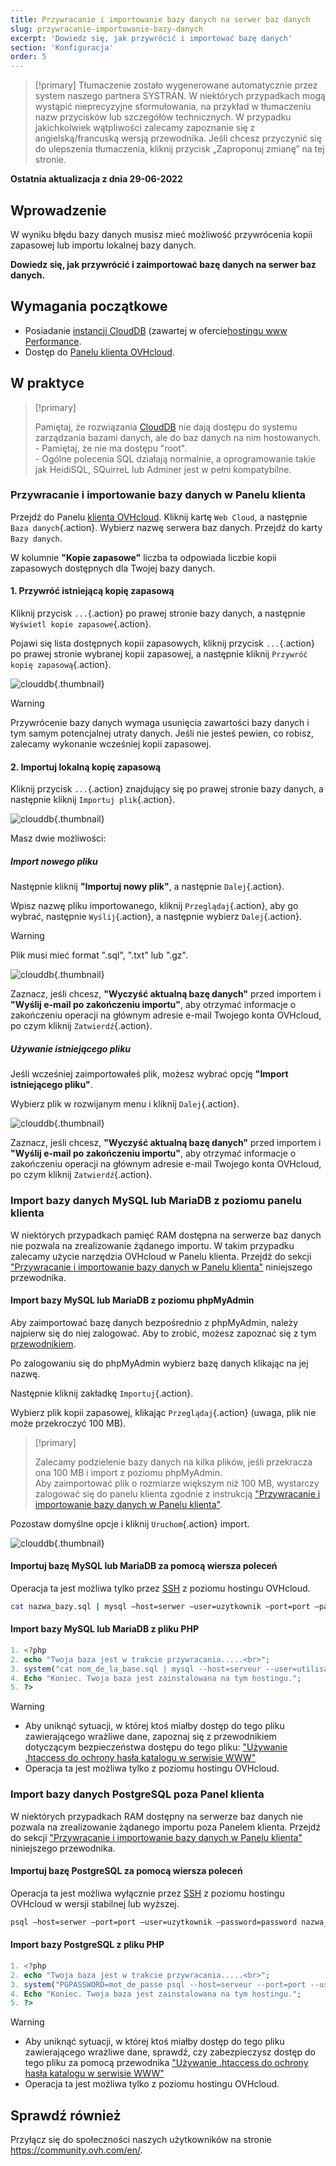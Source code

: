 ```yaml
---
title: Przywracanie i importowanie bazy danych na serwer baz danych
slug: przywracanie-importowanie-bazy-danych
excerpt: 'Dowiedz się, jak przywrócić i importować bazę danych'
section: 'Konfiguracja'
order: 5
---
```


> [!primary]
> Tłumaczenie zostało wygenerowane automatycznie przez system naszego partnera SYSTRAN. W niektórych przypadkach mogą wystąpić nieprecyzyjne sformułowania, na przykład w tłumaczeniu nazw przycisków lub szczegółów technicznych. W przypadku jakichkolwiek wątpliwości zalecamy zapoznanie się z angielską/francuską wersją przewodnika. Jeśli chcesz przyczynić się do ulepszenia tłumaczenia, kliknij przycisk „Zaproponuj zmianę” na tej stronie.
> 

**Ostatnia aktualizacja z dnia 29-06-2022**

## Wprowadzenie

W wyniku błędu bazy danych musisz mieć możliwość przywrócenia kopii zapasowej lub importu lokalnej bazy danych. 

**Dowiedz się, jak przywrócić i zaimportować bazę danych na serwer baz danych.**

## Wymagania początkowe

- Posiadanie [instancji CloudDB](https://www.ovh.com/pl/cloud/cloud-databases/) (zawartej w ofercie[hostingu www Performance](https://www.ovhcloud.com/pl/web-hosting/).
- Dostęp do [Panelu klienta OVHcloud](https://www.ovh.com/auth/?action=gotomanager&from=https://www.ovh.pl/&ovhSubsidiary=pl).

## W praktyce

> [!primary]
>
> Pamiętaj, że rozwiązania [CloudDB](https://www.ovh.pl/cloud/cloud-databases/) nie dają dostępu do systemu zarządzania bazami danych, ale do baz danych na nim hostowanych.
> <br> - Pamiętaj, że nie ma dostępu "root".
> <br> - Ogólne polecenia SQL działają normalnie, a oprogramowanie takie jak HeidiSQL, SQuirreL lub Adminer jest w pełni kompatybilne.
>

### Przywracanie i importowanie bazy danych w Panelu klienta

Przejdź do Panelu [klienta OVHcloud](https://www.ovh.com/auth/?action=gotomanager&from=https://www.ovh.pl/&ovhSubsidiary=pl). Kliknij kartę `Web Cloud`, a następnie `Baza danych`{.action}. Wybierz nazwę serwera baz danych. Przejdź do karty `Bazy danych`.

W kolumnie **"Kopie zapasowe"** liczba ta odpowiada liczbie kopii zapasowych dostępnych dla Twojej bazy danych.

#### 1\. Przywróć istniejącą kopię zapasową

Kliknij przycisk `...`{.action} po prawej stronie bazy danych, a następnie `Wyświetl kopie zapasowe`{.action}.

Pojawi się lista dostępnych kopii zapasowych, kliknij przycisk `...`{.action} po prawej stronie wybranej kopii zapasowej, a następnie kliknij `Przywróć kopię zapasową`{.action}.

![clouddb](images/private-sql-restore01.png){.thumbnail}

> [!warning]
>
> Przywrócenie bazy danych wymaga usunięcia zawartości bazy danych i tym samym potencjalnej utraty danych. Jeśli nie jesteś pewien, co robisz, zalecamy wykonanie wcześniej kopii zapasowej.
> 

#### 2\. Importuj lokalną kopię zapasową

Kliknij przycisk `...`{.action} znajdujący się po prawej stronie bazy danych, a następnie kliknij `Importuj plik`{.action}.

![clouddb](images/private-sql-import01.png){.thumbnail}

Masz dwie możliwości:

##### Import nowego pliku

Następnie kliknij **"Importuj nowy plik"**, a następnie `Dalej`{.action}.

Wpisz nazwę pliku importowanego, kliknij `Przeglądaj`{.action}, aby go wybrać, następnie `Wyślij`{.action}, a następnie wybierz `Dalej`{.action}.

> [!warning]
>
> Plik musi mieć format ".sql", ".txt" lub ".gz".
> 

![clouddb](images/private-sql-import02.png){.thumbnail}

Zaznacz, jeśli chcesz, **"Wyczyść aktualną bazę danych"** przed importem i **"Wyślij e-mail po zakończeniu importu"**, aby otrzymać informacje o zakończeniu operacji na głównym adresie e-mail Twojego konta OVHcloud, po czym kliknij `Zatwierdź`{.action}.

##### Używanie istniejącego pliku

Jeśli wcześniej zaimportowałeś plik, możesz wybrać opcję **"Import istniejącego pliku"**.

Wybierz plik w rozwijanym menu i kliknij `Dalej`{.action}.

![clouddb](images/private-sql-import03.png){.thumbnail}

Zaznacz, jeśli chcesz, **"Wyczyść aktualną bazę danych"** przed importem i **"Wyślij e-mail po zakończeniu importu"**, aby otrzymać informacje o zakończeniu operacji na głównym adresie e-mail Twojego konta OVHcloud, po czym kliknij `Zatwierdź`{.action}.

### Import bazy danych MySQL lub MariaDB z poziomu panelu klienta

W niektórych przypadkach pamięć RAM dostępna na serwerze baz danych nie pozwala na zrealizowanie żądanego importu. W takim przypadku zalecamy użycie narzędzia OVHcloud w Panelu klienta. Przejdź do sekcji ["Przywracanie i importowanie bazy danych w Panelu klienta"](./#przywracanie-i-importowanie-bazy-danych-w-panelu-klienta) niniejszego przewodnika.


#### Import bazy MySQL lub MariaDB z poziomu phpMyAdmin

Aby zaimportować bazę danych bezpośrednio z phpMyAdmin, należy najpierw się do niej zalogować. Aby to zrobić, możesz zapoznać się z tym [przewodnikiem](https://docs.ovh.com/pl/clouddb/polaczenie-bazy-danych-serwer-bdd/#logowanie-do-bazy-danych-mysql-lub-mariadb).

Po zalogowaniu się do phpMyAdmin wybierz bazę danych klikając na jej nazwę.

Następnie kliknij zakładkę `Importuj`{.action}.

Wybierz plik kopii zapasowej, klikając `Przeglądaj`{.action} (uwaga, plik nie może przekroczyć 100 MB).

> [!primary]
>
> Zalecamy podzielenie bazy danych na kilka plików, jeśli przekracza ona 100 MB i import z poziomu phpMyAdmin.<br>
> Aby zaimportować plik o rozmiarze większym niż 100 MB, wystarczy zalogować się do panelu klienta zgodnie z instrukcją ["Przywracanie i importowanie bazy danych w Panelu klienta"](./#przywracanie-i-importowanie-bazy-danych-w-panelu-klienta).


Pozostaw domyślne opcje i kliknij `Uruchom`{.action} import.

![clouddb](images/private-sql-import04.png){.thumbnail}

#### Importuj bazę MySQL lub MariaDB za pomocą wiersza poleceń

Operacja ta jest możliwa tylko przez [SSH](https://docs.ovh.com/pl/hosting/hosting_www_ssh_na_hostingu/) z poziomu hostingu OVHcloud.

```bash
cat nazwa_bazy.sql | mysql —host=serwer —user=uzytkownik —port=port —password=password nazwa_bazy
```
#### Import bazy MySQL lub MariaDB z pliku PHP

```php
1. <?php
2. echo "Twoja baza jest w trakcie przywracania.....<br>";
3. system("cat nom_de_la_base.sql | mysql --host=serveur --user=utilisateur --port=port --password=password nom_de_la_base");
4. Echo "Koniec. Twoja baza jest zainstalowana na tym hostingu.";
5. ?>
```

> [!warning]
>
> - Aby uniknąć sytuacji, w której ktoś miałby dostęp do tego pliku zawierającego wrażliwe dane, zapoznaj się z przewodnikiem dotyczącym bezpieczeństwa dostępu do tego pliku: ["Używanie .htaccess do ochrony hasła katalogu w serwisie WWW"](https://docs.ovh.com/pl/hosting/hosting-htaccess-w-jaki-sposob-zabezpieczyc-dostep-dostepu-do-katalogu/)
> - Operacja ta jest możliwa tylko z poziomu hostingu OVHcloud.
>

### Import bazy danych PostgreSQL poza Panel klienta

W niektórych przypadkach RAM dostępny na serwerze baz danych nie pozwala na zrealizowanie żądanego importu poza Panelem klienta. Przejdź do sekcji ["Przywracanie i importowanie bazy danych w Panelu klienta"](./#przywracanie-i-importowanie-bazy-danych-w-panelu-klienta) niniejszego przewodnika.

#### Importuj bazę PostgreSQL za pomocą wiersza poleceń

Operacja ta jest możliwa wyłącznie przez [SSH](https://docs.ovh.com/pl/hosting/hosting_www_ssh_na_hostingu/) z poziomu hostingu OVHcloud w wersji stabilnej lub wyższej.

```bash
psql —host=serwer —port=port —user=uzytkownik —password=password nazwa_bazy < nazwa_bazy_bazy.sql
```

#### Import bazy PostgreSQL z pliku PHP

```php
1. <?php
2. echo "Twoja baza jest w trakcie przywracania.....<br>";
3. system("PGPASSWORD=mot_de_passe psql --host=serveur --port=port --user=utilisateur --password=password nom_de_la_base < nom_de_la_base.sql");
4. Echo "Koniec. Twoja baza jest zainstalowana na tym hostingu.";
5. ?>
```

> [!warning]
>
> - Aby uniknąć sytuacji, w której ktoś miałby dostęp do tego pliku zawierającego wrażliwe dane, sprawdź, czy zabezpieczysz dostęp do tego pliku za pomocą przewodnika ["Używanie .htaccess do ochrony hasła katalogu w serwisie WWW"](https://docs.ovh.com/pl/hosting/hosting-htaccess-w-jaki-sposob-zabezpieczyc-dostep-dostepu-do-katalogu/)
> - Operacja ta jest możliwa tylko z poziomu hostingu OVHcloud.
>

## Sprawdź również

Przyłącz się do społeczności naszych użytkowników na stronie <https://community.ovh.com/en/>.
